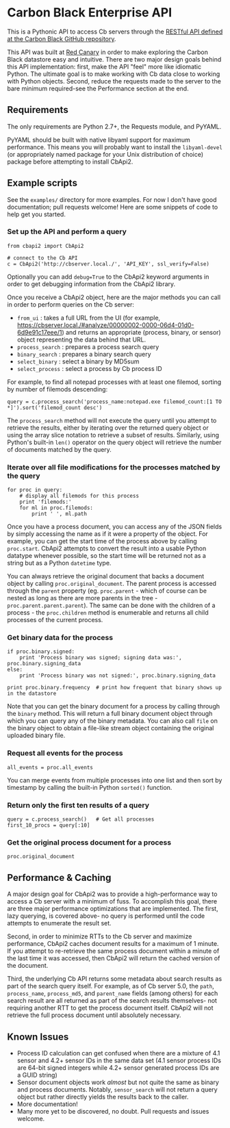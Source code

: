 # Carbon Black Enterprise API

This is a Pythonic API to access Cb servers through the [RESTful API defined at the Carbon Black
GitHub repository](https://github.com/carbonblack/cbapi/).

This API was built at [Red Canary](https://redcanary.co/) in order to make exploring the Carbon Black datastore
easy and intuitive. There are two major design goals behind this API implementation: first, make the API
"feel" more like idiomatic Python. The ultimate goal is to make working with Cb data close to working with
Python objects. Second, reduce the requests made to the server to the bare minimum required-see 
the Performance section at the end.

## Requirements

The only requirements are Python 2.7+, the Requests module, and PyYAML.

PyYAML should be built with native libyaml support for maximum performance. This means you will probably
want to install the `libyaml-devel` (or appropriately named package for your Unix distribution of choice)
package before attempting to install CbApi2.

## Example scripts

See the `examples/` directory for more examples. For now I don't have good documentation; pull requests welcome!
Here are some snippets of code to help get you started.

### Set up the API and perform a query

    from cbapi2 import CbApi2

    # connect to the Cb API
    c = CbApi2('http://cbserver.local./', 'API_KEY', ssl_verify=False)

Optionally you can add `debug=True` to the CbApi2 keyword arguments in order to get debugging information
from the CbApi2 library.

Once you receive a CbApi2 object, here are the major methods you can call in order to perform
queries on the Cb server:

* `from_ui` : takes a full URL from the UI (for example, https://cbserver.local./#analyze/00000002-0000-06d4-01d0-6d9e91c17eee/1)
  and returns an appropriate (process, binary, or sensor) object representing the data behind that URL.
* `process_search` : prepares a process search query
* `binary_search` : prepares a binary search query
* `select_binary` : select a binary by MD5sum
* `select_process` : select a process by Cb process ID

For example, to find all notepad processes with at least one filemod, sorting by number of filemods descending:

    query = c.process_search('process_name:notepad.exe filemod_count:[1 TO *]').sort('filemod_count desc')

The `process_search` method will not execute the query until you attempt to retrieve the results, either by
iterating over the returned query object or using the array slice notation to retrieve a subset of results.
Similarly, using Python's built-in `len()` operator on the query object will retrieve the number of documents
matched by the query.

### Iterate over all file modifications for the processes matched by the query

    for proc in query:
        # display all filemods for this process
        print 'filemods:'
        for ml in proc.filemods:
            print ' ', ml.path

Once you have a process document, you can access any of the JSON fields by simply accessing the name as if
it were a property of the object. For example, you can get the start time of the process above by calling
`proc.start`. CbApi2 attempts to convert the result into a usable Python datatype whenever possible, so
the start time will be returned not as a string but as a Python `datetime` type.

You can always retrieve the original document that backs a document object by calling `proc.original_document`.
The parent process is accessed through the `parent` property (eg. `proc.parent` - which of course can be
nested as long as there are more parents in the tree - `proc.parent.parent.parent`). The same can be done with
the children of a process - the `proc.children` method is enumerable and returns all child processes of the
current process.

### Get binary data for the process

    if proc.binary.signed:
        print 'Process binary was signed; signing data was:', proc.binary.signing_data
    else:
        print 'Process binary was not signed:', proc.binary.signing_data

    print proc.binary.frequency  # print how frequent that binary shows up in the datastore

Note that you can get the binary document for a process by calling through the `binary` method. This will
return a full binary document object through which you can query any of the binary metadata. You can also
call `file` on the binary object to obtain a file-like stream object containing the original uploaded
binary file.

### Request all events for the process

    all_events = proc.all_events

You can merge events from multiple processes into one list and then sort by timestamp by calling the built-in
Python `sorted()` function.

### Return only the first ten results of a query

    query = c.process_search()   # Get all processes
    first_10_procs = query[:10]

### Get the original process document for a process

    proc.original_document

## Performance & Caching

A major design goal for CbApi2 was to provide a high-performance way to access a Cb server with a minimum of fuss.
To accomplish this goal, there are three major performance optimizations that are implemented. The first, lazy
querying, is covered above- no query is performed until the code attempts to enumerate the result set.

Second, in order to minimize RTTs to the Cb server and maximize performance, CbApi2 caches document results for a 
maximum of 1 minute. If you attempt to re-retrieve the same process document within a minute of the last time
it was accessed, then CbApi2 will return the cached version of the document.

Third, the underlying Cb API returns some metadata about search results as part of the search query itself.
For example, as of Cb server 5.0, the `path`, `process_name`, `process_md5`, and `parent_name` fields (among others)
for each search result are all returned as part of the search results themselves- not requiring another RTT to
get the process document itself. CbApi2 will not retrieve the full process document until absolutely necessary.

## Known Issues

* Process ID calculation can get confused when there are a mixture of 4.1 sensor and 4.2+ sensor IDs in the same
  data set (4.1 sensor process IDs are 64-bit signed integers while 4.2+ sensor generated process IDs are a 
  GUID string)
* Sensor document objects work *almost* but not quite the same as binary and process documents. Notably, `sensor_search`
  will not return a query object but rather directly yields the results back to the caller.
* More documentation!
* Many more yet to be discovered, no doubt. Pull requests and issues welcome.
